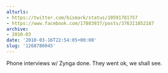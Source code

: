 ```yaml
---
alturls:
- https://twitter.com/bismark/status/10591781757
- https://www.facebook.com/17803937/posts/376311852187
archive:
- 2010-03
date: '2010-03-16T22:54:05+00:00'
slug: '1268780045'
---
```


Phone interviews w/ Zynga done. They went ok, we shall see.

